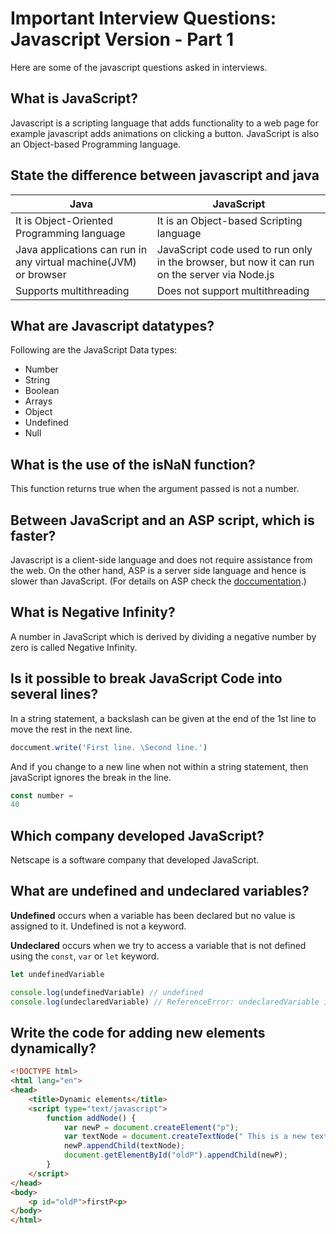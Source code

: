 # Important Interview Questions: Javascript Version - Part 1

Here are some of the javascript questions asked in interviews.

## What is JavaScript?

Javascript is a scripting language that adds functionality to a web page for example javascript adds animations on clicking a button. JavaScript is also an Object-based Programming language.

## State the difference between javascript and java

Java | JavaScript
-|-
It is Object-Oriented Programming language | It is an Object-based Scripting language
Java applications can run in any virtual machine(JVM) or browser|JavaScript code used to run only in the browser, but now it can run on the server via Node.js
Supports multithreading|Does not support multithreading

## What are Javascript datatypes?

Following are the JavaScript Data types:

+ Number
+ String
+ Boolean
+ Arrays
+ Object
+ Undefined
+ Null

## What is the use of the isNaN function?

This function returns true when the argument passed is not a number.

## Between JavaScript and an ASP script, which is faster?

Javascript is a client-side language and does not require assistance from the web. On the other hand, ASP is a server side language and hence is slower than JavaScript. (For details on ASP check the [doccumentation](https://home.ubalt.edu/abento/452/asp/index.html).)

## What is Negative Infinity?

A number in JavaScript which is derived by dividing a negative number by zero is called Negative Infinity.

## Is it possible to break JavaScript Code into several lines?

In a string statement, a backslash can be given at the end of the 1st line to move the rest in the next line.

```javascript
doccument.write('First line. \Second line.')
```

And if you change to a new line when not within a string statement, then javaScript ignores the break in the line.

```javascript
const number =
40
```

## Which company developed JavaScript?

Netscape is a software company that developed JavaScript.

## What are undefined and undeclared variables?

**Undefined** occurs when a variable has been declared but no value is assigned to it. Undefined is not a keyword.

**Undeclared** occurs when we try to access a variable that is not defined using the `const`, `var` or `let` keyword.

```javascript
let undefinedVariable

console.log(undefinedVariable) // undefined
console.log(undeclaredVariable) // ReferenceError: undeclaredVariable is not defined
```

## Write the code for adding new elements dynamically?

```html
<!DOCTYPE html>
<html lang="en">
<head>
    <title>Dynamic elements</title> 
    <script type="text/javascript"> 
        function addNode() { 
            var newP = document.createElement("p"); 
            var textNode = document.createTextNode(" This is a new text node"); 
            newP.appendChild(textNode); 
            document.getElementById("oldP").appendChild(newP); 
        } 
    </script>
</head> 
<body> 
    <p id="oldP">firstP<p> 
</body> 
</html>
```

